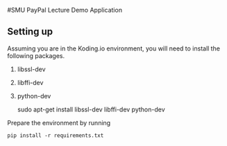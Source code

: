 #SMU PayPal Lecture Demo Application

## Setting up

Assuming you are in the Koding.io environment, you will need to install the following packages.

1. libssl-dev
2. libffi-dev
3. python-dev

    sudo apt-get install libssl-dev libffi-dev python-dev

Prepare the environment by running 

    pip install -r requirements.txt